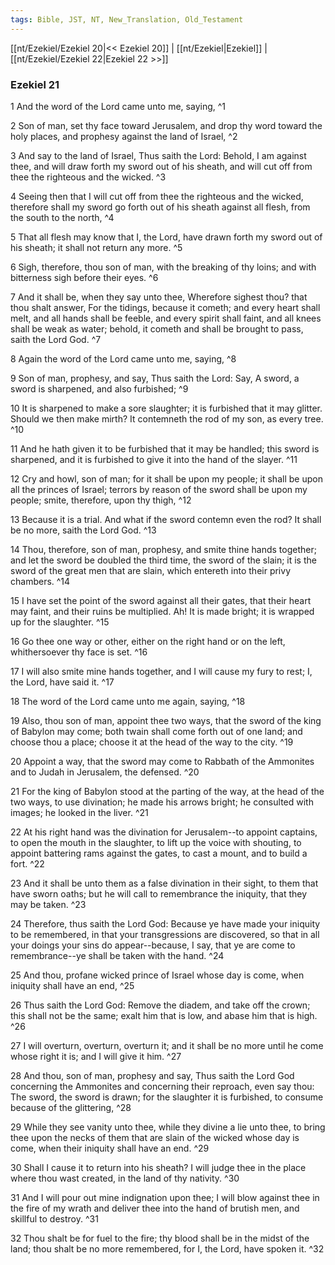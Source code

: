 ```yaml
---
tags: Bible, JST, NT, New_Translation, Old_Testament
---
```


[[nt/Ezekiel/Ezekiel 20|<< Ezekiel 20]] | [[nt/Ezekiel|Ezekiel]] | [[nt/Ezekiel/Ezekiel 22|Ezekiel 22 >>]]

### Ezekiel 21

1 And the word of the Lord came unto me, saying,  ^1

2 Son of man, set thy face toward Jerusalem, and drop thy word toward the holy places, and prophesy against the land of Israel,  ^2

3 And say to the land of Israel, Thus saith the Lord: Behold, I am against thee, and will draw forth my sword out of his sheath, and will cut off from thee the righteous and the wicked.  ^3

4 Seeing then that I will cut off from thee the righteous and the wicked, therefore shall my sword go forth out of his sheath against all flesh, from the south to the north,  ^4

5 That all flesh may know that I, the Lord, have drawn forth my sword out of his sheath; it shall not return any more.  ^5

6 Sigh, therefore, thou son of man, with the breaking of thy loins; and with bitterness sigh before their eyes.  ^6

7 And it shall be, when they say unto thee, Wherefore sighest thou? that thou shalt answer, For the tidings, because it cometh; and every heart shall melt, and all hands shall be feeble, and every spirit shall faint, and all knees shall be weak as water; behold, it cometh and shall be brought to pass, saith the Lord God.  ^7

8 Again the word of the Lord came unto me, saying,  ^8

9 Son of man, prophesy, and say, Thus saith the Lord: Say, A sword, a sword is sharpened, and also furbished;  ^9

10 It is sharpened to make a sore slaughter; it is furbished that it may glitter. Should we then make mirth? It contemneth the rod of my son, as every tree.  ^10

11 And he hath given it to be furbished that it may be handled; this sword is sharpened, and it is furbished to give it into the hand of the slayer.  ^11

12 Cry and howl, son of man; for it shall be upon my people; it shall be upon all the princes of Israel; terrors by reason of the sword shall be upon my people; smite, therefore, upon thy thigh,  ^12

13 Because it is a trial. And what if the sword contemn even the rod? It shall be no more, saith the Lord God.  ^13

14 Thou, therefore, son of man, prophesy, and smite thine hands together; and let the sword be doubled the third time, the sword of the slain; it is the sword of the great men that are slain, which entereth into their privy chambers.  ^14

15 I have set the point of the sword against all their gates, that their heart may faint, and their ruins be multiplied. Ah! It is made bright; it is wrapped up for the slaughter.  ^15

16 Go thee one way or other, either on the right hand or on the left, whithersoever thy face is set.  ^16

17 I will also smite mine hands together, and I will cause my fury to rest; I, the Lord, have said it.  ^17

18 The word of the Lord came unto me again, saying,  ^18

19 Also, thou son of man, appoint thee two ways, that the sword of the king of Babylon may come; both twain shall come forth out of one land; and choose thou a place; choose it at the head of the way to the city.  ^19

20 Appoint a way, that the sword may come to Rabbath of the Ammonites and to Judah in Jerusalem, the defensed.  ^20

21 For the king of Babylon stood at the parting of the way, at the head of the two ways, to use divination; he made his arrows bright; he consulted with images; he looked in the liver.  ^21

22 At his right hand was the divination for Jerusalem\--to appoint captains, to open the mouth in the slaughter, to lift up the voice with shouting, to appoint battering rams against the gates, to cast a mount, and to build a fort.  ^22

23 And it shall be unto them as a false divination in their sight, to them that have sworn oaths; but he will call to remembrance the iniquity, that they may be taken.  ^23

24 Therefore, thus saith the Lord God: Because ye have made your iniquity to be remembered, in that your transgressions are discovered, so that in all your doings your sins do appear\--because, I say, that ye are come to remembrance\--ye shall be taken with the hand.  ^24

25 And thou, profane wicked prince of Israel whose day is come, when iniquity shall have an end,  ^25

26 Thus saith the Lord God: Remove the diadem, and take off the crown; this shall not be the same; exalt him that is low, and abase him that is high.  ^26

27 I will overturn, overturn, overturn it; and it shall be no more until he come whose right it is; and I will give it him.  ^27

28 And thou, son of man, prophesy and say, Thus saith the Lord God concerning the Ammonites and concerning their reproach, even say thou: The sword, the sword is drawn; for the slaughter it is furbished, to consume because of the glittering,  ^28

29 While they see vanity unto thee, while they divine a lie unto thee, to bring thee upon the necks of them that are slain of the wicked whose day is come, when their iniquity shall have an end.  ^29

30 Shall I cause it to return into his sheath? I will judge thee in the place where thou wast created, in the land of thy nativity.  ^30

31 And I will pour out mine indignation upon thee; I will blow against thee in the fire of my wrath and deliver thee into the hand of brutish men, and skillful to destroy.  ^31

32 Thou shalt be for fuel to the fire; thy blood shall be in the midst of the land; thou shalt be no more remembered, for I, the Lord, have spoken it.  ^32

 
